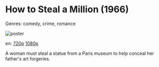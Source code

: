 # How to Steal a Million (1966)

Genres: comedy, crime, romance

![poster](http://image.tmdb.org/t/p/w500/1UigjVQfi6lRFbAACSbk434ZyTf.jpg)

en:
  [720p](magnet:?xt=urn:btih:476BD1FEE290684E65583619CA323636FEB731F2&tr=udp://glotorrents.pw:6969/announce&tr=udp://tracker.opentrackr.org:1337/announce&tr=udp://torrent.gresille.org:80/announce&tr=udp://tracker.openbittorrent.com:80&tr=udp://tracker.coppersurfer.tk:6969&tr=udp://tracker.leechers-paradise.org:6969&tr=udp://p4p.arenabg.ch:1337&tr=udp://tracker.internetwarriors.net:1337)
  [1080p](magnet:?xt=urn:btih:4CDDD34A1A834A9A4851F0E726B62AFD00AB6973&tr=udp://glotorrents.pw:6969/announce&tr=udp://tracker.opentrackr.org:1337/announce&tr=udp://torrent.gresille.org:80/announce&tr=udp://tracker.openbittorrent.com:80&tr=udp://tracker.coppersurfer.tk:6969&tr=udp://tracker.leechers-paradise.org:6969&tr=udp://p4p.arenabg.ch:1337&tr=udp://tracker.internetwarriors.net:1337)
  


A woman must steal a statue from a Paris museum to help conceal her father's art forgeries.